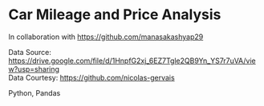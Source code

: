# Car Mileage and Price Analysis

In collaboration with https://github.com/manasakashyap29

Data Source: https://drive.google.com/file/d/1HnpfG2xj_6EZ7Tgle2QB9Yn_YS7r7uVA/view?usp=sharing  
Data Courtesy: https://github.com/nicolas-gervais

Python, Pandas
